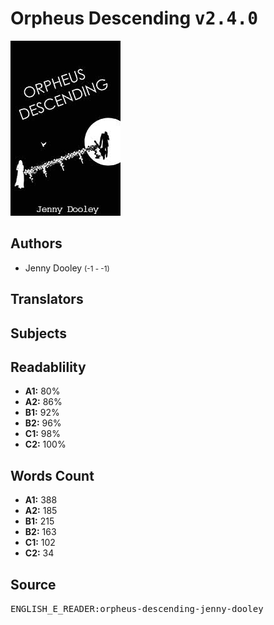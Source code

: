 # Orpheus Descending <kbd>v2.4.0</kbd>

![](./cover.medium.jpg "")

## Authors


 - Jenny Dooley <small>(-1 - -1)</small>

## Translators



## Subjects



## Readablility


 - **A1:** 80%
 - **A2:** 86%
 - **B1:** 92%
 - **B2:** 96%
 - **C1:** 98%
 - **C2:** 100%

## Words Count


 - **A1:** 388
 - **A2:** 185
 - **B1:** 215
 - **B2:** 163
 - **C1:** 102
 - **C2:** 34

## Source


<kbd>ENGLISH_E_READER:orpheus-descending-jenny-dooley</kbd>
